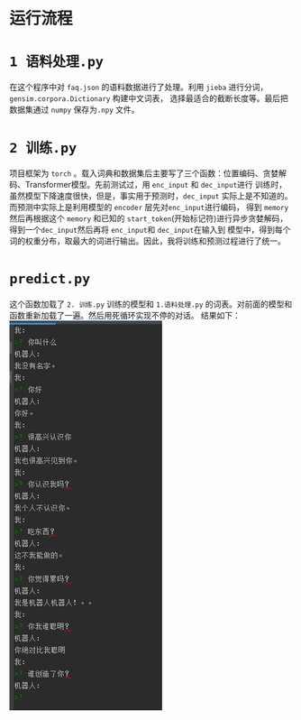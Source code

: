 运行流程
===
# `1 语料处理.py`
在这个程序中对 `faq.json` 的语料数据进行了处理。利用 `jieba` 进行分词，`gensim.corpora.Dictionary` 构建中文词表，
选择最适合的截断长度等。最后把数据集通过 `numpy` 保存为`.npy` 文件。
# `2 训练.py`
项目框架为 `torch` 。载入词典和数据集后主要写了三个函数：位置编码、贪婪解码、Transformer模型。先前测试过，用 `enc_input` 和 `dec_input`进行
训练时，虽然模型下降速度很快，但是，事实用于预测时，`dec_input` 实际上是不知道的。而预测中实际上是利用模型的 `encoder` 层先对`enc_input`进行编码，
得到 `memory` 然后再根据这个 `memory` 和已知的 `start_token`(开始标记符)进行异步贪婪解码，得到一个`dec_input`然后再将 `enc_input`和 `dec_input`在输入到
模型中，得到每个词的权重分布，取最大的词进行输出。因此，我将训练和预测过程进行了统一。
# `predict.py`
这个函数加载了 `2. 训练.py` 训练的模型和 `1.语料处理.py` 的词表。对前面的模型和函数重新加载了一遍。然后用死循环实现不停的对话。
结果如下：
![结果.jpg](https://github.com/Code-ZYJ/AI-project/blob/main/%E9%97%B2%E8%81%8A%E6%9C%BA%E5%99%A8%E4%BA%BA/%E7%BB%93%E6%9E%9C.jpg)
